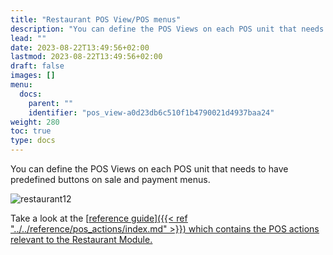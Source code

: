```yaml
---
title: "Restaurant POS View/POS menus"
description: "You can define the POS Views on each POS unit that needs to have predefined buttons on sale and payment menus."
lead: ""
date: 2023-08-22T13:49:56+02:00
lastmod: 2023-08-22T13:49:56+02:00
draft: false
images: []
menu:
  docs:
    parent: ""
    identifier: "pos_view-a0d23db6c510f1b4790021d4937baa24"
weight: 280
toc: true
type: docs
---
```


You can define the POS Views on each POS unit that needs to have predefined buttons on sale and payment menus. 

![restaurant12](restaurant12.png)

Take a look at the [<ins>reference guide<ins>]({{< ref "../../reference/pos_actions/index.md" >}}) which contains the POS actions relevant to the Restaurant Module.